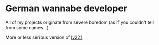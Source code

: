 # German wannabe developer

All of my projects originate from severe boredom (as if you couldn't tell from some names...)

More or less serious version of [Iv221](https://github.com/iv221)
